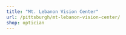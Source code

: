 ```yaml
---
title: "Mt. Lebanon Vision Center"
url: /pittsburgh/mt-lebanon-vision-center/
shop: optician
---
```

